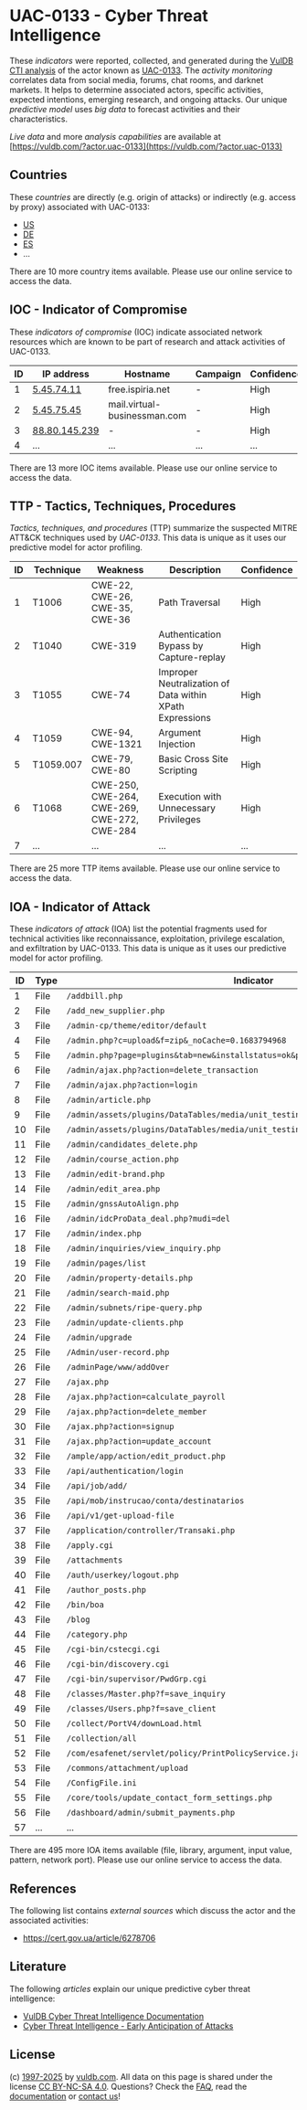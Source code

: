 # UAC-0133 - Cyber Threat Intelligence

These _indicators_ were reported, collected, and generated during the [VulDB CTI analysis](https://vuldb.com/?kb.cti) of the actor known as [UAC-0133](https://vuldb.com/?actor.uac-0133). The _activity monitoring_ correlates data from social media, forums, chat rooms, and darknet markets. It helps to determine associated actors, specific activities, expected intentions, emerging research, and ongoing attacks. Our unique _predictive model_ uses _big data_ to forecast activities and their characteristics.

_Live data_ and more _analysis capabilities_ are available at [https://vuldb.com/?actor.uac-0133](https://vuldb.com/?actor.uac-0133)

## Countries

These _countries_ are directly (e.g. origin of attacks) or indirectly (e.g. access by proxy) associated with UAC-0133:

* [US](https://vuldb.com/?country.us)
* [DE](https://vuldb.com/?country.de)
* [ES](https://vuldb.com/?country.es)
* ...

There are 10 more country items available. Please use our online service to access the data.

## IOC - Indicator of Compromise

These _indicators of compromise_ (IOC) indicate associated network resources which are known to be part of research and attack activities of UAC-0133.

ID | IP address | Hostname | Campaign | Confidence
-- | ---------- | -------- | -------- | ----------
1 | [5.45.74.11](https://vuldb.com/?ip.5.45.74.11) | free.ispiria.net | - | High
2 | [5.45.75.45](https://vuldb.com/?ip.5.45.75.45) | mail.virtual-businessman.com | - | High
3 | [88.80.145.239](https://vuldb.com/?ip.88.80.145.239) | - | - | High
4 | ... | ... | ... | ...

There are 13 more IOC items available. Please use our online service to access the data.

## TTP - Tactics, Techniques, Procedures

_Tactics, techniques, and procedures_ (TTP) summarize the suspected MITRE ATT&CK techniques used by _UAC-0133_. This data is unique as it uses our predictive model for actor profiling.

ID | Technique | Weakness | Description | Confidence
-- | --------- | -------- | ----------- | ----------
1 | T1006 | CWE-22, CWE-26, CWE-35, CWE-36 | Path Traversal | High
2 | T1040 | CWE-319 | Authentication Bypass by Capture-replay | High
3 | T1055 | CWE-74 | Improper Neutralization of Data within XPath Expressions | High
4 | T1059 | CWE-94, CWE-1321 | Argument Injection | High
5 | T1059.007 | CWE-79, CWE-80 | Basic Cross Site Scripting | High
6 | T1068 | CWE-250, CWE-264, CWE-269, CWE-272, CWE-284 | Execution with Unnecessary Privileges | High
7 | ... | ... | ... | ...

There are 25 more TTP items available. Please use our online service to access the data.

## IOA - Indicator of Attack

These _indicators of attack_ (IOA) list the potential fragments used for technical activities like reconnaissance, exploitation, privilege escalation, and exfiltration by UAC-0133. This data is unique as it uses our predictive model for actor profiling.

ID | Type | Indicator | Confidence
-- | ---- | --------- | ----------
1 | File | `/addbill.php` | Medium
2 | File | `/add_new_supplier.php` | High
3 | File | `/admin-cp/theme/editor/default` | High
4 | File | `/admin.php?c=upload&f=zip&_noCache=0.1683794968` | High
5 | File | `/admin.php?page=plugins&tab=new&installstatus=ok&plugin_id=[here` | High
6 | File | `/admin/ajax.php?action=delete_transaction` | High
7 | File | `/admin/ajax.php?action=login` | High
8 | File | `/admin/article.php` | High
9 | File | `/admin/assets/plugins/DataTables/media/unit_testing/templates/deferred_table.php` | High
10 | File | `/admin/assets/plugins/DataTables/media/unit_testing/templates/html_table.php` | High
11 | File | `/admin/candidates_delete.php` | High
12 | File | `/admin/course_action.php` | High
13 | File | `/admin/edit-brand.php` | High
14 | File | `/admin/edit_area.php` | High
15 | File | `/admin/gnssAutoAlign.php` | High
16 | File | `/admin/idcProData_deal.php?mudi=del` | High
17 | File | `/admin/index.php` | High
18 | File | `/admin/inquiries/view_inquiry.php` | High
19 | File | `/admin/pages/list` | High
20 | File | `/admin/property-details.php` | High
21 | File | `/admin/search-maid.php` | High
22 | File | `/admin/subnets/ripe-query.php` | High
23 | File | `/admin/update-clients.php` | High
24 | File | `/admin/upgrade` | High
25 | File | `/Admin/user-record.php` | High
26 | File | `/adminPage/www/addOver` | High
27 | File | `/ajax.php` | Medium
28 | File | `/ajax.php?action=calculate_payroll` | High
29 | File | `/ajax.php?action=delete_member` | High
30 | File | `/ajax.php?action=signup` | High
31 | File | `/ajax.php?action=update_account` | High
32 | File | `/ample/app/action/edit_product.php` | High
33 | File | `/api/authentication/login` | High
34 | File | `/api/job/add/` | High
35 | File | `/api/mob/instrucao/conta/destinatarios` | High
36 | File | `/api/v1/get-upload-file` | High
37 | File | `/application/controller/Transaki.php` | High
38 | File | `/apply.cgi` | Medium
39 | File | `/attachments` | Medium
40 | File | `/auth/userkey/logout.php` | High
41 | File | `/author_posts.php` | High
42 | File | `/bin/boa` | Medium
43 | File | `/blog` | Low
44 | File | `/category.php` | High
45 | File | `/cgi-bin/cstecgi.cgi` | High
46 | File | `/cgi-bin/discovery.cgi` | High
47 | File | `/cgi-bin/supervisor/PwdGrp.cgi` | High
48 | File | `/classes/Master.php?f=save_inquiry` | High
49 | File | `/classes/Users.php?f=save_client` | High
50 | File | `/collect/PortV4/downLoad.html` | High
51 | File | `/collection/all` | High
52 | File | `/com/esafenet/servlet/policy/PrintPolicyService.java` | High
53 | File | `/commons/attachment/upload` | High
54 | File | `/ConfigFile.ini` | High
55 | File | `/core/tools/update_contact_form_settings.php` | High
56 | File | `/dashboard/admin/submit_payments.php` | High
57 | ... | ... | ...

There are 495 more IOA items available (file, library, argument, input value, pattern, network port). Please use our online service to access the data.

## References

The following list contains _external sources_ which discuss the actor and the associated activities:

* https://cert.gov.ua/article/6278706

## Literature

The following _articles_ explain our unique predictive cyber threat intelligence:

* [VulDB Cyber Threat Intelligence Documentation](https://vuldb.com/?kb.cti)
* [Cyber Threat Intelligence - Early Anticipation of Attacks](https://www.scip.ch/en/?labs.20201022)

## License

(c) [1997-2025](https://vuldb.com/?kb.changelog) by [vuldb.com](https://vuldb.com/?kb.about). All data on this page is shared under the license [CC BY-NC-SA 4.0](https://creativecommons.org/licenses/by-nc-sa/4.0/). Questions? Check the [FAQ](https://vuldb.com/?kb.faq), read the [documentation](https://vuldb.com/?kb) or [contact us](https://vuldb.com/?contact)!
